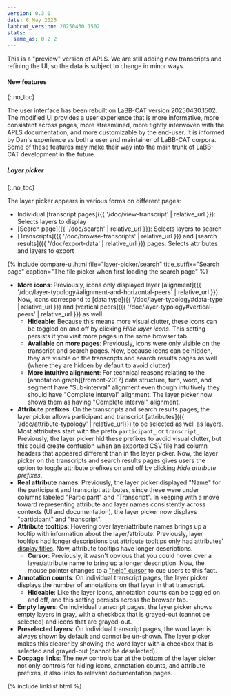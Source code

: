 ```yaml
---
version: 0.3.0
date: 6 May 2025
labbcat_version: 20250430.1502
stats:
  same_as: 0.2.2
---
```


This is a "preview" version of APLS.
We are still adding new transcripts and refining the UI, so the data is subject to change in minor ways.


#### New features
{:.no_toc}

The user interface has been rebuilt on LaBB-CAT version 20250430.1502.
The modified UI provides a user experience that is more informative, more consistent across pages, more streamlined, more tightly interwoven with the APLS documentation, and more customizable by the end-user.
It is informed by Dan's experience as both a user and maintainer of LaBB-CAT corpora.
Some of these features may make their way into the main trunk of LaBB-CAT development in the future.


##### Layer picker
{:.no_toc}

The layer picker appears in various forms on different pages:

- Individual [transcript pages]({{ '/doc/view-transcript' | relative_url }}): Selects layers to display
- [Search page]({{ '/doc/search' | relative_url }}): Selects layers to search
- [Transcripts]({{ '/doc/browse-transcripts' | relative_url }}) and [search results]({{ '/doc/export-data' | relative_url }}) pages: Selects attributes and layers to export

{% include compare-ui.html file="layer-picker/search" title_suffix="Search page" caption="The file picker when first loading the search page" %}

- **More icons**: Previously, icons only displayed layer [alignment]({{ '/doc/layer-typology#alignment-and-horizontal-peers' | relative_url }}). Now, icons correspond to [data type]({{ '/doc/layer-typology#data-type' | relative_url }}) and [vertical peers]({{ '/doc/layer-typology#vertical-peers' | relative_url }}) as well.
  - **Hideable**: Because this means more visual clutter, these icons can be toggled on and off by clicking _Hide layer icons_. This setting persists if you visit more pages in the same browser tab.
  - **Available on more pages**: Previously, icons were only visible on the transcript and search pages. Now, because icons can be hidden, they are visible on the transcripts and search results pages as well (where they are hidden by default to avoid clutter)
  - **More intuitive alignment**: For technical reasons relating to the [annotation graph][fromont-2017] data structure, <span class="layer-id">turn</span>, <span class="layer-id">word</span>, and <span class="layer-id">segment</span> have "Sub-interval" alignment even though intuitively they should have "Complete interval" alignment. The layer picker now shows them as having "Complete interval" alignment.
- **Attribute prefixes**: On the transcripts and search results pages, the layer picker allows participant and transcript [attributes]({{ '/doc/attribute-typology' | relative_url}}) to be selected as well as layers. Most attributes start with the prefix `participant_` or `transcript_`. Previously, the layer picker hid these prefixes to avoid visual clutter, but this could create confusion when an exported CSV file had column headers that appeared different than in the layer picker. Now, the layer picker on the transcripts and search results pages gives users the option to toggle attribute prefixes on and off by clicking _Hide attribute prefixes_.
- **Real attribute names**: Previously, the layer picker displayed "Name" for the <span class="participant-attr">participant</span> and <span class="transcript-attr">transcript</span> attributes, since these were under columns labeled "Participant" and "Transcript". In keeping with a move toward representing attribute and layer names consistently across contexts (UI and documentation), the layer picker now displays "participant" and "transcript".
- **Attribute tooltips**: Hovering over layer/attribute names brings up a tooltip with information about the layer/attribute. Previously, layer tooltips had longer descriptions but attribute tooltips only had attributes' [display titles](https://djvill.github.io/APLS/doc/attribute-typology#display-title). Now, attribute tooltips have longer descriptions.
  - **Cursor**: Previously, it wasn't obvious that you could hover over a layer/attribute name to bring up a longer description. Now, the mouse pointer changes to a ["help" cursor](https://developer.mozilla.org/en-US/docs/Web/CSS/cursor) to cue users to this fact.
- **Annotation counts**: On individual transcript pages, the layer picker displays the number of annotations on that layer in that transcript.
  - **Hideable**: Like the layer icons, annotation counts can be toggled on and off, and this setting persists across the browser tab.
- **Empty layers**: On individual transcript pages, the layer picker shows empty layers in gray, with a checkbox that is grayed-out (cannot be selected) and icons that are grayed-out.
- **Preselected layers**: On individual transcript pages, the <span class="layer-id">word</span> layer is always shown by default and cannot be un-shown. The layer picker makes this clearer by showing the word layer with a checkbox that is selected and grayed-out (cannot be deselected).
- **Docpage links**: The new controls bar at the bottom of the layer picker not only controls for hiding icons, annotation counts, and attribute prefixes, it also links to relevant documentation pages.

{% include linklist.html %}
